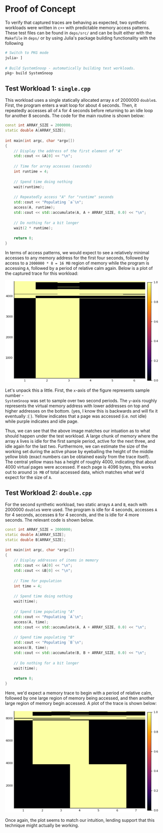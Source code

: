 # Proof of Concept

To verify that captured traces are behaving as expected, two synthetic workloads were
written in `c++` with predictable memory access patterns. These test files can be found
in `deps/src/` and can be built either with the `Makefile` in `deps/` or by using Julia's
package building functionality with the following 
```julia
# Switch to PKG mode
julia> ]

# Build SystemSnoop - automatically building test workloads.
pkg> build SystemSnoop
```

## Test Workload 1: `single.cpp`

This workload uses a single statically allocated array `A` of 2000000 `double`s. First, the
program enters a wait loop for about 4 seconds. Then, it repeatedly accesses all of `A` for
4 seconds before returning to an idle loop for another 8 seconds. The code for the main
routine is shown below:
```c++
const int ARRAY_SIZE = 2000000;
static double A[ARRAY_SIZE];

int main(int argc, char *argv[])
{
    // Display the address of the first element of "A"
    std::cout << &A[0] << "\n";

    // Time for array accesses (seconds)
    int runtime = 4;

    // Spend time doing nothing
    wait(runtime);

    // Repeatedly access "A" for "runtime" seconds
    std::cout << "Populating `a`\n"; 
    access(A, runtime);
    std::cout << std::accumulate(A, A + ARRAY_SIZE, 0.0) << "\n";

    // Do nothing for a bit longer
    wait(2 * runtime);

    return 0;
}
```

In terms of access patterns, we would expect to see a relatively minimal accesses to any 
memory address for the first four seconds, followed by access to a `2000000 * 8 = 16 MB` 
region of memory while the program is accessing `A`, followed by a period of relative calm
again. Below is a plot of the captured trace for this workload:

![](assets/single.png)

Let's unpack this a little. First, the `x`-axis of the figure represents sample number -  
`SystemSnoop` was set to sample over two second periods. The `y`-axis roughly represents the
virtual memory address with lower addresses on top and higher addresses on the bottom. (yes,
I know this is backwards and will fix it eventually :(  ). Yellow indicates that a page was
accessed (i.e. not idle) while purple indicates and idle page.

Thus, we can see that the above image matches our intuation as to what should happen under
the test workload. A large chunk of memory where the array `A` lives is idle for the first
sample period, active for the next three, and idle again for the last two. Furthermore, we
can estimate the size of the working set during the active phase by eyeballing the height
of the middle yellow blob (exact numbers can be obtained easily from the trace itself).
The central yellow mass has a height of roughly 4000, indicating that about 4000 virtual
pages were accessed. If each page is 4096 bytes, this works out to around `16 MB` of total
accessed data, which matches what we'd expect for the size of `A`.

## Test Workload 2: `double.cpp`

For the second synthetic workload, two static arrays `A` and `B`, each with 2000000 
`double`s were used. The program is idle for 4 seconds, accesses `A` for 4 seconds, accesses
`B` for 4 seconds, and the is idle for 4 more seconds. The relevant code is shown below.

```c++
const int ARRAY_SIZE = 2000000;
static double A[ARRAY_SIZE];
static double B[ARRAY_SIZE];

int main(int argc, char *argv[])
{
    // Display addresses of items in memory
    std::cout << &A[0] << "\n";
    std::cout << &B[0] << "\n";

    // Time for population
    int time = 4;

    // Spend time doing nothing
    wait(time); 

    // Spend time populating "A"
    std::cout << "Populating `A`\n"; 
    access(A, time);
    std::cout << std::accumulate(A, A + ARRAY_SIZE, 0.0) << "\n";

    // Spend time populating "B"
    std::cout << "Populating `B`\n"; 
    access(B, time);
    std::cout << std::accumulate(B, B + ARRAY_SIZE, 0.0) << "\n";

    // Do nothing for a bit longer
    wait(time);

    return 0;
}
```

Here, we'd expect a memory trace to begin with a period of relative calm, followed by one
large region of memory being accessed, and then another large region of memory begin 
accessed. A plot of the trace is shown below:

![](assets/double.png)

Once again, the plot seems to match our intuition, lending support that this technique might
actually be working.
